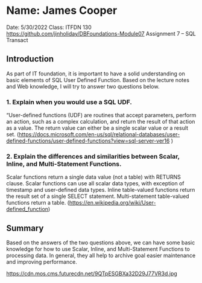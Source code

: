 # Name: James Cooper
Date: 5/30/2022
Class: ITFDN 130
https://github.com/jinholiday/DBFoundations-Module07
Assignment 7 – SQL Transact

## Introduction
As part of IT foundation, it is important to have a solid understanding on basic elements of SQL User Defined Function.  Based on the lecture notes and Web knowledge, I will try to answer two questions below. 
### 1. Explain when you would use a SQL UDF.
“User-defined functions (UDF) are routines that accept parameters, perform an action, such as a complex calculation, and return the result of that action as a value. The return value can either be a single scalar value or a result set. (https://docs.microsoft.com/en-us/sql/relational-databases/user-defined-functions/user-defined-functions?view=sql-server-ver16 ) 
### 2. Explain the differences and similarities between Scalar, Inline, and Multi-Statement Functions.
Scalar functions return a single data value (not a table) with RETURNS clause. Scalar functions can use all scalar data types, with exception of timestamp and user-defined data types. Inline table-valued functions return the result set of a single SELECT statement. Multi-statement table-valued functions return a table. (https://en.wikipedia.org/wiki/User-defined_function) 

## Summary 
Based on the answers of the two questions above, we can have some basic knowledge for how to use Scalar, Inline, and Multi-Statement Functions to processing data.  In general, they all help to archive goal easier maintenance and improving performance. 

https://cdn.mos.cms.futurecdn.net/9QTpESGBXa32D29J77VR3d.jpg
